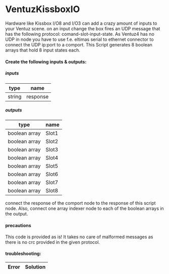 VentuzKissboxIO
===============

Hardware like Kissbox I/O8 and I/O3 can add a crazy amount of inputs to your Ventuz scene. on an input change the box fires an UDP message that has the following protocol: comand-slot-input-state. As Ventuz4 has no UDP in node you have to use f.e. eltimas serial to ethernet connector to connect the UDP ip:port to a comport. This Script generates 8 boolean arrays that hold 8 input states each.  

#### Create the following inputs & outputs:

##### inputs

| type          | name          |
| ------------- |-------------|
| string      | response |

##### outputs

| type          | name          |
| ------------- |-------------|
| boolean array | Slot1 |
| boolean array | Slot2 |
| boolean array | Slot3 |
| boolean array | Slot4 |
| boolean array | Slot5 |
| boolean array | Slot6 |
| boolean array | Slot7 |
| boolean array | Slot8 |

connect the response of the comport node to the response of this script node. Also, connect one array indexer node to each of the boolean arrays in the output. 

#### precautions
This code is provided as is! 
It takes no care of malformed messages as there is no crc provided in the given protocol.

#### troubleshooting:

|Error    | Solution |
|---------|-----|










